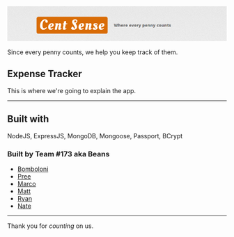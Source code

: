 ![](images/CentSenseBanner.png)

Since every penny counts, we help you keep track of them.  

## Expense Tracker
This is where we're going to explain the app.


---
## Built with
NodeJS, ExpressJS, MongoDB, Mongoose, Passport, BCrypt

### Built by Team #173 aka Beans
- [Bomboloni](https://github.com/bomboloni)
- [Pree](https://github.com/preeformance)
- [Marco](https://github.com/marco-aguirre)
- [Matt](https://github.com/matt-conn)
- [Ryan](https://github.com/RyanKHawkins)
- [Nate](https://github.com/nwsmith90)
---
Thank you for *counting* on us.